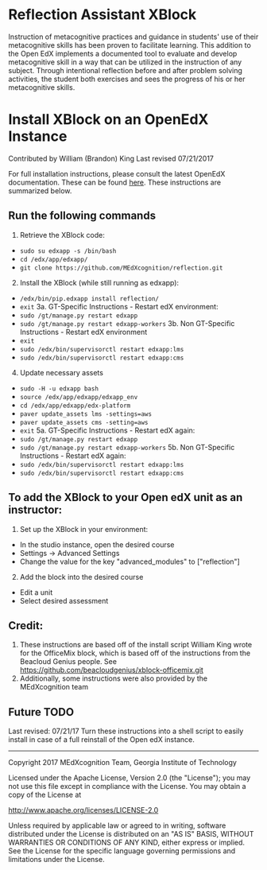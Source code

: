 Reflection Assistant XBlock
===========================

Instruction of metacognitive practices and guidance in students' use of their metacognitive skills has been proven to facilitate learning. This addition to the Open EdX implements a documented tool to evaluate and develop metacognitive skill in a way that can be utilized in the instruction of any subject. Through intentional reflection before and after problem solving activities, the student both exercises and sees the progress of his or her metacognitive skills.

# Install XBlock on an OpenEdX Instance

Contributed by William (Brandon) King
Last revised 07/21/2017

For full installation instructions, please consult the latest OpenEdX documentation. These can be found [here](edx.readthedocs.io/projects/edx-developer-guide/en/latest/extending_platform/xblocks.html#deploying-your-xblock). These instructions are summarized below.

## Run the following commands

1. Retrieve the XBlock code:
* ```sudo su edxapp -s /bin/bash```
* ```cd /edx/app/edxapp/```
* ```git clone https://github.com/MEdXcognition/reflection.git```
2. Install the XBlock (while still running as edxapp):
* ```/edx/bin/pip.edxapp install reflection/```
* ```exit```
3a. GT-Specific Instructions - Restart edX environment:
* ```sudo /gt/manage.py restart edxapp```
* ```sudo /gt/manage.py restart edxapp-workers```
3b. Non GT-Specific Instructions - Restart edX environment
* ```exit```
* ```sudo /edx/bin/supervisorctl restart edxapp:lms```
* ```sudo /edx/bin/supervisorctl restart edxapp:cms```
4. Update necessary assets
* ```sudo -H -u edxapp bash```
* ```source /edx/app/edxapp/edxapp_env```
* ```cd /edx/app/edxapp/edx-platform```
* ```paver update_assets lms -settings=aws```
* ```paver update_assets cms -setting=aws```
* ```exit```
5a. GT-Specific Instructions - Restart edX again:
* ```sudo /gt/manage.py restart edxapp```
* ```sudo /gt/manage.py restart edxapp-workers```
5b. Non GT-Specific Instructions - Restart edX again:
* ```sudo /edx/bin/supervisorctl restart edxapp:lms```
* ```sudo /edx/bin/supervisorctl restart edxapp:cms``` 

## To add the XBlock to your Open edX unit as an instructor:
1. Set up the XBlock in your environment:
* In the studio instance, open the desired course
* Settings -> Advanced Settings
* Change the value for the key "advanced_modules" to ["reflection"]
2. Add the block into the desired course
* Edit a unit
* Select desired assessment

## Credit:
1. These instructions are based off of the install script William King wrote for the OfficeMix block, which is based off of the instructions from the Beacloud Genius people. See <https://github.com/beacloudgenius/xblock-officemix.git>
2. Additionally, some instructions were also provided by the MEdXcognition team

## Future TODO
Last revised: 07/21/17
Turn these instructions into a shell script to easily install in case of a full reinstall of the Open edX instance. 

---

Copyright 2017 MEdXcognition Team, Georgia Institute of Technology

Licensed under the Apache License, Version 2.0 (the "License");
you may not use this file except in compliance with the License.
You may obtain a copy of the License at

   http://www.apache.org/licenses/LICENSE-2.0

Unless required by applicable law or agreed to in writing, software
distributed under the License is distributed on an "AS IS" BASIS,
WITHOUT WARRANTIES OR CONDITIONS OF ANY KIND, either express or implied.
See the License for the specific language governing permissions and
limitations under the License.
